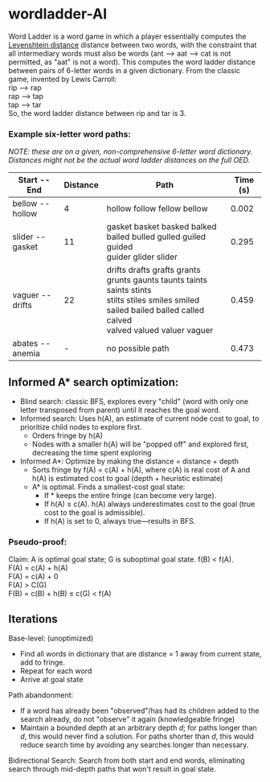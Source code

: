 # wordladder-AI
Word Ladder is a word game in which a player essentially computes the [Levenshtein distance](https://en.wikipedia.org/wiki/Levenshtein_distance "Wikipedia: Levenshtein distance") distance between two words, with the constraint that all intermediary words must also be words (ant --> aat --> cat is not permitted, as "aat" is not a word). 
This computes the word ladder distance between pairs of 6-letter words in a given dictionary. From the classic game, invented by Lewis Carroll:</br>
  rip --> rap</br>
  rap --> tap</br>
  tap --> tar</br>
So, the word ladder distance between rip and tar is 3.

### Example six-letter word paths:
*NOTE: these are on a given, non-comprehensive 6-letter word dictionary. Distances might not be the actual word ladder distances on the full OED.*

| Start -- End    | Distance | Path                                                            | Time (s) |
| ----------------|----------| ----------------------------------------------------------------|-----|
| bellow -- hollow|  4       | hollow follow fellow bellow                                     |0.002|
| slider -- gasket| 11       | gasket basket basked balked balled bulled gulled guiled guided</br> guider glider slider                                                                                                                |0.295|
| vaguer -- drifts| 22       | drifts drafts grafts grants grunts gaunts taunts taints saints stints</br> stilts stiles smiles smiled sailed bailed balled called calved</br> valved valued valuer vaguer                            |0.459|
| abates -- anemia| -        | no possible path                                                |0.473|

## Informed A* search optimization:
+ Blind search: classic BFS, explores every "child" (word with only one letter transposed from parent) until it reaches the goal word.
+ Informed search: Uses h(A), an estimate of current node cost to goal, to prioritize child nodes to explore first.
  + Orders fringe by h(A)
  + Nodes with a smaller h(A) will be "popped off" and explored first, decreasing the time spent exploring  
+ Informed A*: Optimize by making the distance = distance + depth
  + Sorts fringe by f(A) = c(A) + h(A), where c(A) is real cost of A and h(A) is estimated cost to goal (depth + heuristic estimate)
  + A* is optimal. Finds a smallest-cost goal state:
    + If * keeps the entire fringe (can become very large).
    + If h(A) ≤ c(A). h(A) always underestimates cost to the goal (true cost to the goal is admissible).
    + If h(A) is set to 0, always true—results in BFS.

### Pseudo-proof:</br>
Claim: A is optimal goal state; G is suboptimal goal state. f(B) < f(A).</br>
  F(A) = c(A) + h(A)</br> 
  F(A) = c(A) + 0</br>
  F(A) > C(G)</br>
  F(B) = c(B) + h(B) ≤ c(G) < f(A) </br>

## Iterations
Base-level: (unoptimized)
<ul>
  <li>Find all words in dictionary that are distance = 1 away from current state, add to fringe.</li>
  <li>Repeat for each word</li>
  <li>Arrive at goal state</li>
</ul>

Path abandonment:
<ul>
  <li>If a word has already been "observed"/has had its children added to the search already, do not "observe" it again (knowledgeable fringe)</li>
  <li> Maintain a bounded depth at an arbitrary depth <i>d</i>; for paths longer than <i>d</i>, this would never find a solution. For paths shorter than <i>d</i>, this would reduce search time by avoiding any searches longer than necessary.</li>
</ul>

Bidirectional Search: Search from both start and end words, eliminating search through mid-depth paths that won't result in goal state.

